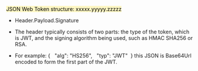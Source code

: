 <mark style="background: #FFF3A3A6;">JSON Web Token structure: xxxxx.yyyyy.zzzzz</mark>

- Header.Payload.Signature 
    

-   The header typically consists of two parts: the type of the token, which is JWT, and the signing algorithm being used, such as HMAC SHA256 or RSA. 
    

-   For example: {   "alg": "HS256",   "typ": "JWT"  } this JSON is Base64Url encoded to form the first part of the JWT.